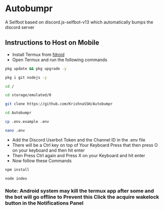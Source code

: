 # Autobumpr
A Selfbot based on discord.js-selfbot-v13 which automatically bumps the discord server


## Instructions to Host on Mobile 

* Install Termux from [fdroid](https://f-droid.org/en/packages/com.termux/)
* Open Termux and run the following commands
 ```bash
pkg update && pkg upgrade -y
```
```bash
pkg i git nodejs -y
```
```bash
cd /
```
```bash
cd storage/emulated/0
```
```bash
git clone https://github.com/KrishnaSSH/Autobumpr
```
```bash
cd Autobumpr
```
```bash
cp .env.example .env
```
```bash
nano .env
```
* Add the Discord Userbot Token and the Channel ID in the .env file
* There will be a Ctrl key on top of Your Keyboard Press that then press O on your keyboard and then hit enter
* Then Press Ctrl again and Press X on your Keyboard and hit enter
* Now follow these Commands

```bash
npm install
```
```bash
node index
```

### Note: Android system may kill the termux app after some and the bot will go offline to Prevent this Click the acquire wakelock button in the Notifications Panel
